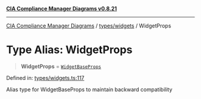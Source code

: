 [**CIA Compliance Manager Diagrams v0.8.21**](../../../README.md)

***

[CIA Compliance Manager Diagrams](../../../modules.md) / [types/widgets](../README.md) / WidgetProps

# Type Alias: WidgetProps

> **WidgetProps** = [`WidgetBaseProps`](../interfaces/WidgetBaseProps.md)

Defined in: [types/widgets.ts:117](https://github.com/Hack23/cia-compliance-manager/blob/689e67e40bb6afe811128d672a0d7dd5fcbdaea5/src/types/widgets.ts#L117)

Alias type for WidgetBaseProps to maintain backward compatibility
